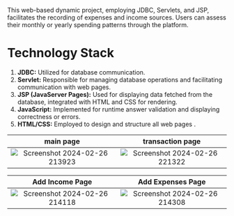 This web-based dynamic project, employing JDBC, Servlets, and JSP, facilitates the recording of expenses and income sources. Users can assess their monthly or yearly spending patterns through the platform.
# Technology Stack
1. **JDBC:** Utilized for database communication.
2. **Servlet:** Responsible for managing database operations and facilitating communication with web pages.
3. **JSP (JavaServer Pages):** Used for displaying data fetched from the database, integrated with HTML and CSS for rendering.
4. **JavaScript:** Implemented for runtime answer validation and displaying correctness or errors.
5. **HTML/CSS:** Employed to design and structure all web pages .

main page           |  transaction page
:-------------------------:|:-------------------------:
![Screenshot 2024-02-26 213923](https://github.com/AbhishekPawshekar/Money-Management-JDBC-Servlet-JSP/assets/89447125/93bd9267-3f29-4fed-a657-23ca4925bdbc) | ![Screenshot 2024-02-26 221322](https://github.com/AbhishekPawshekar/Money-Management-JDBC-Servlet-JSP/assets/89447125/36bcea12-028d-451c-918e-b8bcfca75dbc)

Add Income Page           |  Add Expenses Page
:-------------------------:|:-------------------------:
![Screenshot 2024-02-26 214118](https://github.com/AbhishekPawshekar/Money-Management-JDBC-Servlet-JSP/assets/89447125/cfd3a095-fdfd-4b74-b8bb-840cce949220) | ![Screenshot 2024-02-26 214308](https://github.com/AbhishekPawshekar/Money-Management-JDBC-Servlet-JSP/assets/89447125/3eaccc0b-8aa9-4493-9a5b-82c55636b66c)



